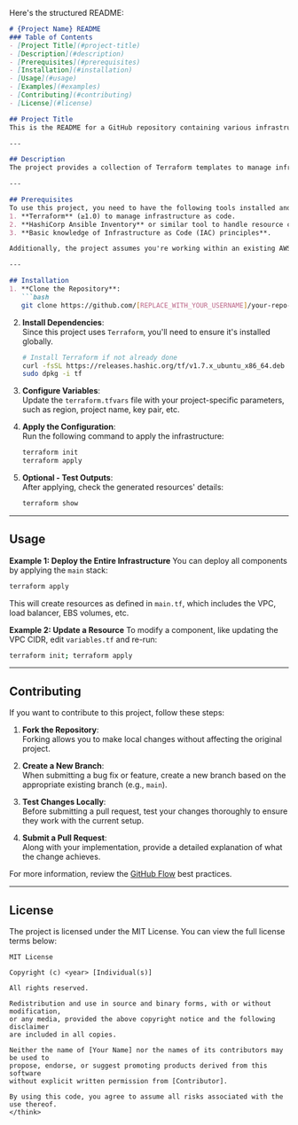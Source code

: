 Here's the structured README:

```markdown
# {Project Name} README
### Table of Contents
- [Project Title](#project-title)
- [Description](#description)
- [Prerequisites](#prerequisites)
- [Installation](#installation)
- [Usage](#usage)
- [Examples](#examples)
- [Contributing](#contributing)
- [License](#license)

## Project Title
This is the README for a GitHub repository containing various infrastructure as code (IAC) files written with Terraform. The project includes configurations for load balancing, auto-scaling, storage, and other resources.

---

## Description
The project provides a collection of Terraform templates to manage infrastructure resources. It includes configurations for setting up an application load balancer, configuring an Amazon Elastic Block Store (EBS) volume, managing an Auto Scaling group, deploying EC2 instances with user-data scripts, and creating a virtual private cloud (VPC). These templates are designed to be used together to build a fully functional serverless application.

---

## Prerequisites
To use this project, you need to have the following tools installed and configured:
1. **Terraform** (≥1.0) to manage infrastructure as code.
2. **HashiCorp Ansible Inventory** or similar tool to handle resource configurations.
3. **Basic knowledge of Infrastructure as Code (IAC) principles**.

Additionally, the project assumes you're working within an existing AWS account where all necessary permissions are granted. Ensure that your IAM roles/permissions align with the operations required by the Terraform configurations.

---

## Installation
1. **Clone the Repository**:  
   ```bash
   git clone https://github.com/[REPLACE_WITH_YOUR_USERNAME]/your-repo-name.git
   ```

2. **Install Dependencies**:  
   Since this project uses `Terraform`, you'll need to ensure it's installed globally.  
   ```bash
   # Install Terraform if not already done
   curl -fsSL https://releases.hashic.org/tf/v1.7.x_ubuntu_x86_64.deb
   sudo dpkg -i tf
   ```

3. **Configure Variables**:  
   Update the `terraform.tfvars` file with your project-specific parameters, such as region, project name, key pair, etc.

4. **Apply the Configuration**:  
   Run the following command to apply the infrastructure:
   ```bash
   terraform init
   terraform apply
   ```

5. **Optional - Test Outputs**:  
   After applying, check the generated resources' details:
   ```bash
   terraform show
   ```

---

## Usage
**Example 1: Deploy the Entire Infrastructure**
You can deploy all components by applying the `main` stack:
```bash
terraform apply
```
This will create resources as defined in `main.tf`, which includes the VPC, load balancer, EBS volumes, etc.

**Example 2: Update a Resource**
To modify a component, like updating the VPC CIDR, edit `variables.tf` and re-run:
```bash
terraform init; terraform apply
```

---

## Contributing
If you want to contribute to this project, follow these steps:
1. **Fork the Repository**:  
   Forking allows you to make local changes without affecting the original project.
   
2. **Create a New Branch**:  
   When submitting a bug fix or feature, create a new branch based on the appropriate existing branch (e.g., `main`).

3. **Test Changes Locally**:  
   Before submitting a pull request, test your changes thoroughly to ensure they work with the current setup.

4. **Submit a Pull Request**:  
   Along with your implementation, provide a detailed explanation of what the change achieves.

For more information, review the [GitHub Flow](https://help.github.com/articles/using-the-github-flow-for-pullrequests) best practices.

---

## License
The project is licensed under the MIT License. You can view the full license terms below:

```
MIT License

Copyright (c) <year> [Individual(s)]

All rights reserved.

Redistribution and use in source and binary forms, with or without modification, 
or any media, provided the above copyright notice and the following disclaimer 
are included in all copies.

Neither the name of [Your Name] nor the names of its contributors may be used to 
propose, endorse, or suggest promoting products derived from this software 
without explicit written permission from [Contributor].

By using this code, you agree to assume all risks associated with the use thereof.
</think>
```
